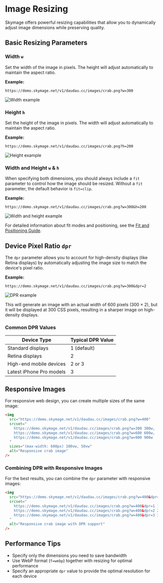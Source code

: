 # Image Resizing

Skymage offers powerful resizing capabilities that allow you to dynamically adjust image dimensions while preserving quality.

## Basic Resizing Parameters

### Width `w`

Set the width of the image in pixels. The height will adjust automatically to maintain the aspect ratio.

**Example:**
```
https://demo.skymage.net/v1/daudau.cc/images/crab.png?w=300
```

![Width example](https://demo.skymage.net/v1/daudau.cc/images/crab.png?w=300)

### Height `h`

Set the height of the image in pixels. The width will adjust automatically to maintain the aspect ratio.

**Example:**
```
https://demo.skymage.net/v1/daudau.cc/images/crab.png?h=200
```

![Height example](https://demo.skymage.net/v1/daudau.cc/images/crab.png?h=200)

### Width and Height `w` & `h`

When specifying both dimensions, you should always include a `fit` parameter to control how the image should be resized. Without a `fit` parameter, the default behavior is `fit=clip`.

**Example:**
```
https://demo.skymage.net/v1/daudau.cc/images/crab.png?w=300&h=200
```

![Width and height example](https://demo.skymage.net/v1/daudau.cc/images/crab.png?w=300&h=200)

For detailed information about fit modes and positioning, see the [Fit and Positioning Guide](./fit.md).

## Device Pixel Ratio `dpr`

The `dpr` parameter allows you to account for high-density displays (like Retina displays) by automatically adjusting the image size to match the device's pixel ratio.

**Example:**
```
https://demo.skymage.net/v1/daudau.cc/images/crab.png?w=300&dpr=2
```

![DPR example](https://demo.skymage.net/v1/daudau.cc/images/crab.png?w=300&dpr=2)

This will generate an image with an actual width of 600 pixels (300 × 2), but it will be displayed at 300 CSS pixels, resulting in a sharper image on high-density displays.

### Common DPR Values

| Device Type | Typical DPR Value |
|-------------|------------------|
| Standard displays | 1 (default) |
| Retina displays | 2 |
| High-end mobile devices | 2 or 3 |
| Latest iPhone Pro models | 3 |

## Responsive Images

For responsive web design, you can create multiple sizes of the same image:

```html
<img
  src="https://demo.skymage.net/v1/daudau.cc/images/crab.png?w=400"
  srcset="
    https://demo.skymage.net/v1/daudau.cc/images/crab.png?w=300 300w,
    https://demo.skymage.net/v1/daudau.cc/images/crab.png?w=600 600w,
    https://demo.skymage.net/v1/daudau.cc/images/crab.png?w=900 900w
  "
  sizes="(max-width: 600px) 100vw, 50vw"
  alt="Responsive crab image"
/>
```

### Combining DPR with Responsive Images

For the best results, you can combine the `dpr` parameter with responsive images:

```html
<img
  src="https://demo.skymage.net/v1/daudau.cc/images/crab.png?w=400&dpr=1"
  srcset="
    https://demo.skymage.net/v1/daudau.cc/images/crab.png?w=400&dpr=1 1x,
    https://demo.skymage.net/v1/daudau.cc/images/crab.png?w=400&dpr=2 2x,
    https://demo.skymage.net/v1/daudau.cc/images/crab.png?w=400&dpr=3 3x
  "
  alt="Responsive crab image with DPR support"
/>
```

## Performance Tips

- Specify only the dimensions you need to save bandwidth
- Use WebP format (`f=webp`) together with resizing for optimal performance
- Specify an appropriate `dpr` value to provide the optimal resolution for each device
